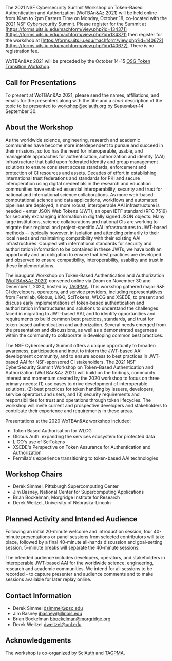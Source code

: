 The 2021 NSF Cybersecurity Summit Workshop on Token-Based Authentication and Authorization (WoTBAn&Az 2021) will be held online from 10am to 2pm Eastern Time on Monday, October 18, co-located with the [2021 NSF Cybersecurity Summit](https://www.trustedci.org/2021-cybersecurity-summit). Please register for the Summit at [https://forms.uits.iu.edu/machform/view.php?id=134371](https://forms.uits.iu.edu/machform/view.php?id=134371) then register for the workshop at [https://forms.uits.iu.edu/machform/view.php?id=140672](https://forms.uits.iu.edu/machform/view.php?id=140672). There is no registration fee.

WoTBAn&Az 2021 will be preceded by the October 14-15 [OSG Token Transition Workshop](https://opensciencegrid.org/events/Token-Transition-Workshop/).

Call for Presentations
----------------------
To present at WoTBAn&Az 2021, please send the names, affiliations, and emails for the presenters along with the title and a _short_ description of the topic to be presented to <workshop@sciauth.org> by ~~September 14~~ September 30.

About the Workshop
------------------
As the worldwide science, engineering, research and academic communities have become more interdependent to pursue and succeed in their missions, so too has the need for interoperable, usable, and manageable approaches for authentication, authorization and identity (AAI) infrastructure that build upon federated identity and group management solutions to ensure consistent access standards, enforcement and protection of CI resources and assets. Decades of effort in establishing international trust federations and standards for PKI and secure interoperation using digital credentials in the research and education communities have enabled essential interoperability, security and trust for national and international science collaborations. As more web-based computational science and data applications, workflows and automated pipelines are deployed, a more robust, interoperable AAI infrastructure is needed - enter JSON Web Tokens (JWT), an open IETF standard (RFC 7519) for securely exchanging information in digitally signed JSON objects. Many large institutions, science collaborations and national CIs are working to migrate their regional and project-specific AAI infrastructures to JWT-based methods -- typically however, in isolation and attending primarily to their local needs and maintaining compatibility with their existing AAI infrastructures. Coupled with international standards for security and authorization information to be contained in these JWTs, we have both an opportunity and an obligation to ensure that best practices are developed and observed to ensure compatibility, interoperability, usability and trust in these implementations.

The inaugural Workshop on Token-Based Authentication and Authorization ([WoTBAn&Az 2020](https://indico.rnp.br/event/33/)) convened online via Zoom on November 30 and December 1, 2020, hosted by [TAGPMA](http://www.tagpma.org/). This workshop gathered major R&E CI developers, operators, and service providers, including representatives from Fermilab, Globus, LIGO, SciTokens, WLCG and XSEDE, to present and discuss early implementations of token-based authentication and authorization infrastructures and solutions to understand the challenges faced in migrating to JWT-based AAI, and to identify opportunities and requirements to build common best practices, standards, and trust for token-based authentication and authorization. Several needs emerged from the presentation and discussions, as well as a demonstrated eagerness within the community to collaborate in developing common best practices.

The NSF Cybersecurity Summit offers a unique opportunity to broaden awareness, participation and input to inform the JWT-based AAI development community, and to ensure access to best practices in JWT-based AAI for NSF-sponsored CI stakeholders. The 2021 NSF CyberSecurity Summit Workshop on Token-Based Authentication and Authorization (WoTBAn&Az 2021) will build on the findings, community interest and momentum created by the 2020 workshop to focus on three primary needs: (1) use cases to drive development of interoperable solutions, (2) best practices for token handling by issuers, developers, service operators and users, and (3) security requirements and responsibilities for trust and operations through token lifecycles. The workshop will invite current and prospective developers and stakeholders to contribute their experience and requirements in these areas.

Presentations at the 2020 WoTBAn&Az workshop included:
* Token Based Authorisation for WLCG
* Globus Auth: expanding the services ecosystem for protected data
* LIGO's use of SciTokens
* XSEDE's Perspective on Token Assurance for Authentication and Authorization
* Fermilab's experience transitioning to token-based AAI technologies

Workshop Chairs
---------------
* Derek Simmel, Pittsburgh Supercomputing Center
* Jim Basney, National Center for Supercomputing Applications
* Brian Bockelman, Morgridge Institute for Research
* Derek Weitzel, University of Nebraska-Lincoln

Planned Activity and Intended Audience
--------------------------------------
Following an initial 20-minute welcome and introduction session, four 40-minute presentations or panel sessions from selected contributors will take place, followed by a final 40-minute all-hands discussion and goal-setting session. 5-minute breaks will separate the 40-minute sessions.

The intended audience includes developers, operators, and stakeholders in interoperable JWT-based AAI for the worldwide science, engineering, research and academic communities.
We intend for all sessions to be recorded - to capture presenter and audience comments and to make sessions available for later replay online.

Contact Information
-------------------
* Derek Simmel <dsimmel@psc.edu>
* Jim Basney <jbasney@illinois.edu>
* Brian Bockelman <bbockelman@morgridge.org>
* Derek Weitzel <dweitzel@unl.edu>

Acknowledgements
----------------
The workshop is co-organized by [SciAuth](https://sciauth.org/) and [TAGPMA](http://www.tagpma.org/).
